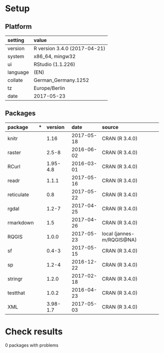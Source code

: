 # Setup

## Platform

|setting  |value                        |
|:--------|:----------------------------|
|version  |R version 3.4.0 (2017-04-21) |
|system   |x86_64, mingw32              |
|ui       |RStudio (1.1.226)            |
|language |(EN)                         |
|collate  |German_Germany.1252          |
|tz       |Europe/Berlin                |
|date     |2017-05-23                   |

## Packages

|package    |*  |version  |date       |source                    |
|:----------|:--|:--------|:----------|:-------------------------|
|knitr      |   |1.16     |2017-05-18 |CRAN (R 3.4.0)            |
|raster     |   |2.5-8    |2016-06-02 |CRAN (R 3.4.0)            |
|RCurl      |   |1.95-4.8 |2016-03-01 |CRAN (R 3.4.0)            |
|readr      |   |1.1.1    |2017-05-16 |CRAN (R 3.4.0)            |
|reticulate |   |0.8      |2017-05-22 |CRAN (R 3.4.0)            |
|rgdal      |   |1.2-7    |2017-04-25 |CRAN (R 3.4.0)            |
|rmarkdown  |   |1.5      |2017-04-26 |CRAN (R 3.4.0)            |
|RQGIS      |   |1.0.0    |2017-05-23 |local (jannes-m/RQGIS@NA) |
|sf         |   |0.4-3    |2017-05-15 |CRAN (R 3.4.0)            |
|sp         |   |1.2-4    |2016-12-22 |CRAN (R 3.4.0)            |
|stringr    |   |1.2.0    |2017-02-18 |CRAN (R 3.4.0)            |
|testthat   |   |1.0.2    |2016-04-23 |CRAN (R 3.4.0)            |
|XML        |   |3.98-1.7 |2017-05-03 |CRAN (R 3.4.0)            |

# Check results

0 packages with problems




